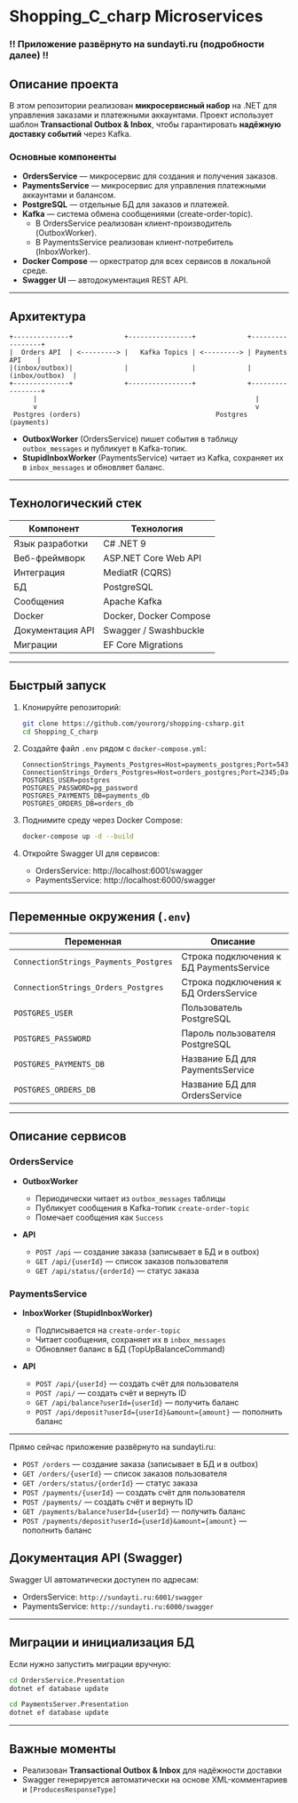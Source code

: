 # Shopping_C_charp Microservices
### **‼️ Приложение развёрнуто на sundayti.ru (подробности далее) ‼️**
## Описание проекта

В этом репозитории реализован **микросервисный набор** на .NET для управления заказами и платежными аккаунтами. Проект использует шаблон **Transactional Outbox & Inbox**, чтобы гарантировать **надёжную доставку событий** через Kafka.

### Основные компоненты

- **OrdersService** — микросервис для создания и получения заказов.
- **PaymentsService** — микросервис для управления платежными аккаунтами и балансом.
- **PostgreSQL** — отдельные БД для заказов и платежей.
- **Kafka** — система обмена сообщениями (create-order-topic).
  - В OrdersService реализован клиент-производитель (OutboxWorker).
  - В PaymentsService реализован клиент-потребитель (InboxWorker).
- **Docker Compose** — оркестратор для всех сервисов в локальной среде.
- **Swagger UI** — автодокументация REST API.

---

## Архитектура

```plaintext
+--------------+             +----------------+             +-----------------+
|  Orders API  | <---------> |   Kafka Topics | <---------> | Payments API    |
|(inbox/outbox)|             |                |             | (inbox/outbox)  |
+--------------+             +----------------+             +-----------------+
      |                                                       |
      v                                                       v
 Postgres (orders)                                  Postgres (payments)
```

- **OutboxWorker** (OrdersService) пишет события в таблицу `outbox_messages` и публикует в Kafka-топик.
- **StupidInboxWorker** (PaymentsService) читает из Kafka, сохраняет их в `inbox_messages` и обновляет баланс.

---

## Технологический стек

| Компонент           | Технология             |
|---------------------|------------------------|
| Язык разработки     | C# .NET 9              |
| Веб-фреймворк       | ASP.NET Core Web API   |
| Интеграция          | MediatR (CQRS)         |
| БД                  | PostgreSQL             |
| Сообщения           | Apache Kafka           |
| Docker              | Docker, Docker Compose |
| Документация API    | Swagger / Swashbuckle  |
| Миграции            | EF Core Migrations     |


---

## Быстрый запуск

1. Клонируйте репозиторий:
   ```bash
   git clone https://github.com/yourorg/shopping-csharp.git
   cd Shopping_C_charp
   ```

2. Создайте файл `.env` рядом с `docker-compose.yml`:
   ```dotenv
   ConnectionStrings_Payments_Postgres=Host=payments_postgres;Port=5432;Database=payments_db
   ConnectionStrings_Orders_Postgres=Host=orders_postgres;Port=2345;Database=orders_db
   POSTGRES_USER=postgres
   POSTGRES_PASSWORD=pg_password
   POSTGRES_PAYMENTS_DB=payments_db
   POSTGRES_ORDERS_DB=orders_db
   ```

3. Поднимите среду через Docker Compose:
   ```bash
   docker-compose up -d --build
   ```

4. Откройте Swagger UI для сервисов:
   - OrdersService: http://localhost:6001/swagger
   - PaymentsService: http://localhost:6000/swagger

---

## Переменные окружения (`.env`)

| Переменная                             | Описание                                    |
|----------------------------------------|---------------------------------------------|
| `ConnectionStrings_Payments_Postgres`  | Строка подключения к БД PaymentsService     |
| `ConnectionStrings_Orders_Postgres`    | Строка подключения к БД OrdersService       |
| `POSTGRES_USER`                        | Пользователь PostgreSQL                     |
| `POSTGRES_PASSWORD`                    | Пароль пользователя PostgreSQL              |
| `POSTGRES_PAYMENTS_DB`                 | Название БД для PaymentsService             |
| `POSTGRES_ORDERS_DB`                   | Название БД для OrdersService               |

---

## Описание сервисов

### OrdersService

- **OutboxWorker**
  - Периодически читает из `outbox_messages` таблицы 
  - Публикует сообщения в Kafka-топик `create-order-topic`
  - Помечает сообщения как `Success`

- **API**
  - `POST /api` — создание заказа (записывает в БД и в outbox)
  - `GET /api/{userId}` — список заказов пользователя
  - `GET /api/status/{orderId}` — статус заказа

### PaymentsService

- **InboxWorker (StupidInboxWorker)**
  - Подписывается на `create-order-topic`
  - Читает сообщения, сохраняет их в `inbox_messages`
  - Обновляет баланс в БД (TopUpBalanceCommand)

- **API**
  - `POST /api/{userId}` — создать счёт для пользователя
  - `POST /api/` — создать счёт и вернуть ID
  - `GET /api/balance?userId={userId}` — получить баланс
  - `POST /api/deposit?userId={userId}&amount={amount}` — пополнить баланс

---

Прямо сейчас приложение развёрнуто на sundayti.ru:
  - `POST /orders` — создание заказа (записывает в БД и в outbox)
  - `GET /orders/{userId}` — список заказов пользователя
  - `GET /orders/status/{orderId}` — статус заказа
  - `POST /payments/{userId}` — создать счёт для пользователя
  - `POST /payments/` — создать счёт и вернуть ID
  - `GET /payments/balance?userId={userId}` — получить баланс
  - `POST /payments/deposit?userId={userId}&amount={amount}` — пополнить баланс


## Документация API (Swagger)

Swagger UI автоматически доступен по адресам:

- OrdersService: `http://sundayti.ru:6001/swagger`
- PaymentsService: `http://sundayti.ru:6000/swagger`


---

## Миграции и инициализация БД

Если нужно запустить миграции вручную:

```bash
cd OrdersService.Presentation
dotnet ef database update

cd PaymentsServer.Presentation
dotnet ef database update
```

---

## Важные моменты

- Реализован **Transactional Outbox & Inbox** для надёжности доставки
- Swagger генерируется автоматически на основе XML-комментариев и `[ProducesResponseType]`

